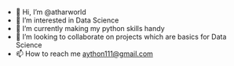 - 👋 Hi, I’m @atharworld
- 👀 I’m interested in Data Science
- 🌱 I’m currently making my python skills handy
- 💞️ I’m looking to collaborate on projects which are basics for Data Science
- 📫 How to reach me aython111@gmail.com

<!---
atharworld/atharworld is a ✨ special ✨ repository because its `README.md` (this file) appears on your GitHub profile.
You can click the Preview link to take a look at your changes.
--->
